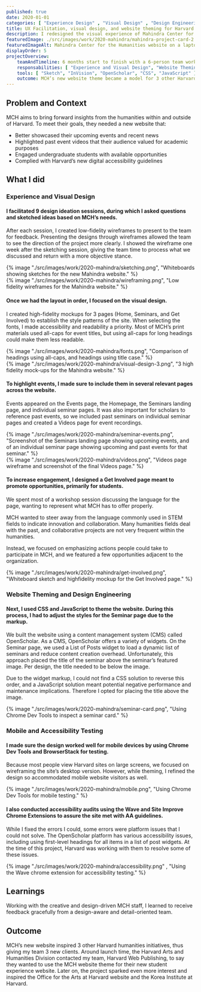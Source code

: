```yaml
---
published: true
date: 2020-01-01
categories: [ "Experience Design" , "Visual Design" , "Design Engineering" ]
title: UX Facilitation, visual design, and website theming for Harvard’s Mahindra Center for Humanities 
description: I redesigned the visual experience of Mahindra Center for the Humanities (MCH) website within the OpenScholar CMS and used CSS and JavaScript to apply new styles to the site.
featuredImage: ./src/images/work/2020-mahindra/mahindra-project-card-2.png
featuredImageAlt: Mahindra Center for the Humanities website on a laptop and on a phone
displayOrder: 5
projectOverview:
    teamAndTimeline: 6 months start to finish with a 6-person team working on Harvard’s campus.
    responsabilities: [ "Experience and Visual Design", "Website Theming and Design Engineering", "Mobile and Accessibility Testing" ]
    tools: [ "Sketch", "InVision", "OpenScholar", "CSS", "JavaScript" ]
    outcome: MCH’s new website theme became a model for 3 other Harvard humanities initiatives.
---
```


## Problem and Context
MCH aims to bring forward insights from the humanities within and outside of Harvard. To meet their goals, they needed a new website that:
- Better showcased their upcoming events and recent news
- Highlighted past event videos that their audience valued for academic purposes
- Engaged undergraduate students with available opportunities
- Complied with Harvard’s new digital accessibility guidelines

## What I did
<h3 id="experience-and-visual-design">Experience and Visual Design</h3>

#### I facilitated 9 design ideation sessions, during which I asked questions and sketched ideas based on MCH’s needs. 
After each session, I created low-fidelity wireframes to present to the team for feedback. Presenting the designs through wireframes allowed the team to see the direction of the project more clearly. I showed the wireframe one week after the sketching session, giving the team time to process what we discussed and return with a more objective stance.

<div class="image-wrapper">{% image "./src/images/work/2020-mahindra/sketching.png", "Whiteboards showing sketches for the new Mahindra website." %}</div>
<div class="image-wrapper">{% image "./src/images/work/2020-mahindra/wireframing.png", "Low fidelity wireframes for the Mahindra website." %}</div>

#### Once we had the layout in order, I focused on the visual design. 
I created high-fidelity mockups for 3 pages (Home, Seminars, and Get Involved) to establish the style patterns of the site.
When selecting the fonts, I made accessibility and readability a priority. 
Most of MCH’s print materials used all-caps for event titles, but using all-caps for long headings could make them less readable.

<div class="image-wrapper">{% image "./src/images/work/2020-mahindra/fonts.png", "Comparison of headings  using all-caps, and headings using title case." %}</div>
<div class="image-wrapper">{% image "./src/images/work/2020-mahindra/visual-design-3.png", "3 high fidelity mock-ups for the Mahindra website." %}</div>

#### To highlight events, I made sure to include them in several relevant pages across the website.
Events appeared on the Events page, the Homepage, the Seminars landing page, and individual seminar pages. It was also important for scholars to reference past events, so we included past seminars on individual seminar pages and created a Videos page for event recordings.

<div class="image-wrapper">{% image "./src/images/work/2020-mahindra/seminar-events.png", "Screenshot of the Seminars landing page showing upcoming events, and of an individual seminar page showing upcoming and past events for that seminar." %}</div>

<div class="image-wrapper">{% image "./src/images/work/2020-mahindra/videos.png", "Videos page wireframe and screenshot of the final Videos page." %}</div>


#### To increase engagement, I designed a Get Involved page meant to promote opportunities, primarily for students. 
We spent most of a workshop session discussing the language for the page, wanting to represent what MCH has to offer properly. 

MCH wanted to steer away from the language commonly used in STEM fields to indicate innovation and collaboration. Many humanities fields deal with the past, and collaborative projects are not very frequent within the humanities. 

Instead, we focused on emphasizing actions people could take to participate in MCH, and we featured a few opportunities adjacent to the organization.

<div class="image-wrapper">{% image "./src/images/work/2020-mahindra/get-involved.png", "Whiteboard sketch and highfidelity mockup for the Get Involved page." %}</div>

<h3 id="website-theming-and-design-engineering">Website Theming and Design Engineering</h3>

#### Next, I used CSS and JavaScript to theme the website. During this process, I had to adjust the styles for the Seminar page due to the markup.
We built the website using a content management system (CMS) called OpenScholar. As a CMS, OpenScholar offers a variety of widgets. On the Seminar page, we used a List of Posts widget to load a dynamic list of seminars and reduce content creation overhead. Unfortunately, this approach placed the title of the seminar above the seminar’s featured image. Per design, the title needed to be below the image. 

Due to the widget markup, I could not find a CSS solution to reverse this order, and a JavaScript solution meant potential negative performance and maintenance implications. Therefore I opted for placing the title above the image.

<div class="image-wrapper">{% image "./src/images/work/2020-mahindra/seminar-card.png", "Using Chrome Dev Tools to inspect a seminar card." %}</div>

<h3 id="mobile-and-accessibility-testing">Mobile and Accessibility Testing</h3>

#### I made sure the design worked well for mobile devices by using Chrome Dev Tools and BrowserStack for testing. 
Because most people view Harvard sites on large screens, we focused on wireframing the site’s desktop version. However, while theming, I refined the design so accommodated mobile website visitors as well.

<div class="image-wrapper">{% image "./src/images/work/2020-mahindra/mobile.png", "Using Chrome Dev Tools for mobile testing." %}</div>

#### I also conducted accessibility audits using the Wave and Site Improve Chrome Extensions to assure the site met with AA guidelines. 
While I fixed the errors I could, some errors were platform issues that I could not solve. The OpenScholar platform has various accessibility issues, including using first-level headings for all items in a list of post widgets. At the time of this project, Harvard was working with them to resolve some of these issues.

<div class="image-wrapper">{% image  "./src/images/work/2020-mahindra/accessibility.png" , "Using the Wave chrome extension for accessibility testing." %}</div>

## Learnings
Working with the creative and design-driven MCH staff, I learned to receive feedback gracefully from a design-aware and detail-oriented team.

## Outcome
MCH’s new website inspired 3 other Harvard humanities initiatives, thus giving my team 3 new clients.
Around launch time, the Harvard Arts and Humanities Division contacted my team, Harvard Web Publishing, to say they wanted to use the MCH website theme for their new student experience website. Later on, the project sparked even more interest and inspired the Office for the Arts at Harvard website and the Korea Institute at Harvard.


